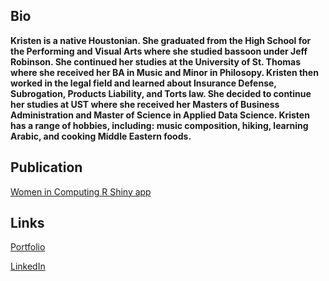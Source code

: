 ## Bio

**Kristen is a native Houstonian. She graduated from the High School for the Performing and Visual Arts where she studied bassoon under Jeff Robinson. She continued her studies at the University of St. Thomas where she received her BA in Music and Minor in Philosopy. Kristen then worked in the legal field and learned about Insurance Defense, Subrogation, Products Liability, and Torts law. She decided to continue her studies at UST where she received her Masters of Business Administration and Master of Science in Applied Data Science. Kristen has a range of hobbies, including: music composition, hiking, learning Arabic, and cooking Middle Eastern foods.** 

## Publication

[Women in Computing R Shiny app](https://kksmbamsds.shinyapps.io/IndependentStudyWomenInComputing/)

## Links 

[Portfolio](https://kscott2010.github.io/)

[LinkedIn](https://www.linkedin.com/in/kristenkscott/)
